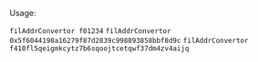 Usage: 

`filAddrConvertor f01234`
`filAddrConvertor 0x5f6044198a16279f87d2839c998893858bbf8d9c`
`filAddrConvertor f410fl5qeigmkcytz7b6sqoojtcetqwf37dm4zv4aijq`
